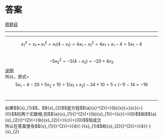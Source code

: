 # 答案
[原题目](http://m.txdylyh.ml/questions/2017-8-6-1)<br>

---

---
$${x}_{1}{}^{3}{=}{x}_{1}\bullet{x}_{1}{}^{2}{=}{x}_{1}{(}{4}{-}{x}_{1}{)}{=}{4}{x}_{1}{-}{x}_{1}{}^{2}{=}{4}{x}_{1}{+}{x}_{1}{-}{4}{=}{5}{x}_{1}{-}{4}$$<br>
$${-}{5}{x}_{2}{}^{2}{=}{-}{5}{(}{4}{-}{x}_{2}{)}{=}{-}{20} {+}{4}{x}_{2}$$ [说明](#explain)<br>
所以，原式=$${5}{x}_{1}{-}{4}{-}{20}{+}{5}{x}_{2}{+}{10}{=}{5}{(}{x}_{1}{+}{x}_{2}{)}{-}{24}{+}{10}{=}{5}{\times}{(}{-}{1}{)}{-}{14}{=}{-}{19}$$<br>

---
<span id="explain">
  如果$${x}_{1}$$，$${x}_{2}$$是方程$${a}{x}^{2}{+}{b}{x}{+}{c}{=}{0}$$的两个实数根,则$${a}{x}_{1}{}^{2}{+}{b}{x}_{1}{+}{c}{=}{0}$$和$${a}{x}_{2}{}^{2}{+}{b}{x}_{2}{+}{c}{=}{0}$$恒成立<br>
  所以在答案里有$${x}_{1}{}^{2}{=}{4}{-}{x}_{1}$$和{x}_{2}{}^{2}{=}{4}{-}{x}_{2}<br>
</span>
